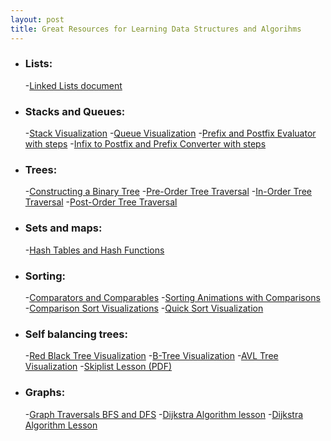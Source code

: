 ```yaml
---
layout: post
title: Great Resources for Learning Data Structures and Algorihms
---
```


- ### Lists: 
    -[Linked Lists document](https://www.cs.cmu.edu/~adamchik/15-121/lectures/Linked%20Lists/linked%20lists.html)

- ### Stacks and Queues:
    -[Stack Visualization](https://www.cs.usfca.edu/~galles/visualization/StackArray.html)
    -[Queue Visualization](https://www.cs.usfca.edu/~galles/visualization/QueueArray.html)
    -[Prefix and Postfix Evaluator with steps](https://raj457036.github.io/Simple-Tools/prefixAndPostfixEvaluator.html)
    -[Infix to Postfix and Prefix Converter with steps](https://raj457036.github.io/Simple-Tools/prefixAndPostfixConvertor.html)

- ### Trees:
    -[Constructing a Binary Tree](https://www.youtube.com/watch?v=m4T__2QnoyQ)
    -[Pre-Order Tree Traversal](https://www.youtube.com/watch?v=1WxLM2hwL-U)
    -[In-Order Tree Traversal](https://www.youtube.com/watch?v=5dySuyZf9Qg)
    -[Post-Order Tree Traversal](https://www.youtube.com/watch?v=4zVdfkpcT6U)

- ### Sets and maps: 
    -[Hash Tables and Hash Functions](https://www.youtube.com/watch?v=KyUTuwz_b7Q)

- ### Sorting:
    -[Comparators and Comparables](https://www.baeldung.com/java-comparator-comparable)
    -[Sorting Animations with Comparisons](http://sorting.at/)
    -[Comparison Sort Visualizations](https://www.cs.usfca.edu/~galles/visualization/ComparisonSort.html)
    -[Quick Sort Visualization](http://me.dt.in.th/page/Quicksort/)

- ### Self balancing trees:
    -[Red Black Tree Visualization](https://www.cs.usfca.edu/~galles/visualization/RedBlack.html)
    -[B-Tree Visualization](https://www.cs.usfca.edu/~galles/visualization/BTree.html)
    -[AVL Tree Visualization](https://www.cs.usfca.edu/~galles/visualization/AVLtree.html)
    -[Skiplist Lesson (PDF)](https://www.cs.cmu.edu/~ckingsf/bioinfo-lectures/skiplists.pdf)

- ### Graphs:
    -[Graph Traversals BFS and DFS](https://www.youtube.com/watch?v=pcKY4hjDrxk)
    -[Dijkstra Algorithm lesson](https://www.youtube.com/watch?v=XB4MIexjvY0)
    -[Dijkstra Algorithm Lesson](https://www.youtube.com/watch?v=pVfj6mxhdMw)




